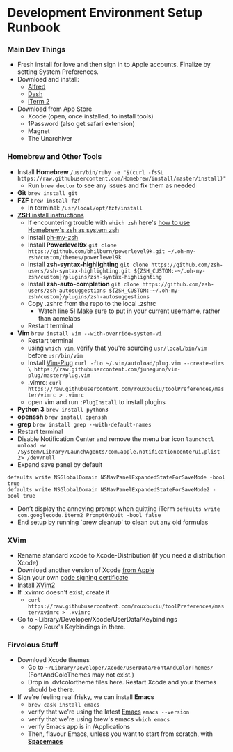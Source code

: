 Development Environment Setup Runbook
=====================================

### Main Dev Things
- Fresh install for love and then sign in to Apple accounts. Finalize by setting System Preferences.
- Download and install:
    - [Alfred](www.alfredapp.com)
    - [Dash](https://kapeli.com/dash)
    - [iTerm 2](https://www.iterm2.com/downloads.html)
- Download from App Store
    - Xcode (open, once installed, to install tools)
    - 1Password (also get safari extension)
    - Magnet
    - The Unarchiver

### Homebrew and Other Tools
- Install **Homebrew**
```/usr/bin/ruby -e "$(curl -fsSL https://raw.githubusercontent.com/Homebrew/install/master/install)"```
    - Run `brew doctor` to see any issues and fix them as needed
- **Git** `brew install git`
- **FZF** `brew install fzf`
    - In terminal: `/usr/local/opt/fzf/install`
- [**ZSH** install instructions](https://github.com/robbyrussell/oh-my-zsh/wiki/Installing-ZSH)
    - If encountering trouble with `which zsh` here's [how to use Homebrew's zsh as system zsh](https://rick.cogley.info/post/use-homebrew-zsh-instead-of-the-osx-default/)
    - Install [oh-my-zsh](https://github.com/robbyrussell/oh-my-zsh)
    - Install **Powerlevel9x** `git clone https://github.com/bhilburn/powerlevel9k.git ~/.oh-my-zsh/custom/themes/powerlevel9k`
    - Install **zsh-syntax-highlighting** `git clone https://github.com/zsh-users/zsh-syntax-highlighting.git ${ZSH_CUSTOM:-~/.oh-my-zsh/custom}/plugins/zsh-syntax-highlighting`
    - Install **zsh-auto-completion** `git clone https://github.com/zsh-users/zsh-autosuggestions ${ZSH_CUSTOM:-~/.oh-my-zsh/custom}/plugins/zsh-autosuggestions`
    - Copy .zshrc from the repo to the local .zshrc
        - Watch line 5! Make sure to put in your current username, rather than acmelabs
    - Restart terminal
- **Vim** `brew install vim --with-override-system-vi`
    - Restart terminal
    - using `which vim`, verify that you're sourcing `usr/local/bin/vim` before `usr/bin/vim`
    - Install [Vim-Plug](https://github.com/junegunn/vim-plug) `curl -fLo ~/.vim/autoload/plug.vim --create-dirs \ https://raw.githubusercontent.com/junegunn/vim-plug/master/plug.vim`
    - .vimrc: `curl https://raw.githubusercontent.com/rouxbuciu/toolPreferences/master/vimrc > .vimrc`
    - open vim and run `:PlugInstall` to install plugins
- **Python 3** `brew install python3`
- **openssh** `brew install openssh`
- **grep** `brew install grep --with-default-names`
- Restart terminal
- Disable Notification Center and remove the menu bar icon `launchctl unload -w /System/Library/LaunchAgents/com.apple.notificationcenterui.plist 2> /dev/null`
- Expand save panel by default
```
defaults write NSGlobalDomain NSNavPanelExpandedStateForSaveMode -bool true
defaults write NSGlobalDomain NSNavPanelExpandedStateForSaveMode2 -bool true
```
- Don’t display the annoying prompt when quitting iTerm `defaults write com.googlecode.iterm2 PromptOnQuit -bool false`
- End setup by running `brew cleanup' to clean out any old formulas

### XVim
- Rename standard xcode to Xcode-Distribution (if you need a distribution Xcode)
- Download another version of Xcode [from Apple](https://developer.apple.com/download/more/)
- Sign your own [code signing certificate](https://github.com/XVimProject/XVim2/blob/master/SIGNING_Xcode.md)
- Install [XVim2](https://github.com/XVimProject/XVim2)
- If .xvimrc doesn't exist, create it
    - `curl https://raw.githubusercontent.com/rouxbuciu/toolPreferences/master/xvimrc > .xvimrc`
- Go to ~Library/Developer/Xcode/UserData/Keybindings
    - copy Roux's Keybindings in there.

### Firvolous Stuff
- Download Xcode themes
    - Go to `~/Library/Developer/Xcode/UserData/FontAndColorThemes/` (FontAndColoThemes may not exist.)
    - Drop in .dvtcolortheme files here. Restart Xcode and your themes should be there.
- If we're feeling real frisky, we can install **Emacs**
    - `brew cask install emacs`
    - verify that we're using the latest [Emacs](https://www.gnu.org/software/emacs/) `emacs --version`
    - verify that we're using brew's emacs `which emacs`
    - verify Emacs app is in /Applications
    - Then, flavour Emacs, unless you want to start from scratch, with [**Spacemacs**](https://github.com/syl20bnr/spacemacs)
